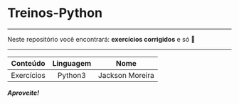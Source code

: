 # Treinos-Python
***
 Neste repositório você encontrará: **exercícios corrigidos** e só 🤙
***
 Conteúdo | Linguagem | Nome
 :---:|:---:|:---:|
 Exercícios | Python3 | Jackson Moreira

__*Aproveite!*__

